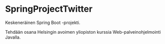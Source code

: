 # SpringProjectTwitter

Keskeneräinen Spring Boot -projekti.

Tehdään osana Helsingin avoimen yliopiston kurssia Web-palveinohjelmointi Javalla.
